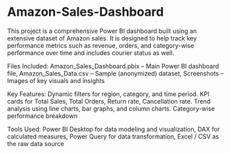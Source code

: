# Amazon-Sales-Dashboard
This project is a comprehensive Power BI dashboard built using an extensive dataset of Amazon sales. It is designed to help track key performance metrics such as revenue, orders, and category-wise performance over time and includes courier status as well.

Files Included: Amazon_Sales_Dashboard.pbix – Main Power BI dashboard file, Amazon_Sales_Data.csv – Sample (anonymized) dataset, Screenshots – Images of key visuals and insights

Key Features: Dynamic filters for region, category, and time period. KPI cards for Total Sales, Total Orders, Return rate, Cancellation rate. Trend analysis using line charts, bar graphs, and column charts. Category-wise performance breakdown

Tools Used: Power BI Desktop for data modeling and visualization, DAX for calculated measures, Power Query for data transformation, Excel / CSV as the raw data source
